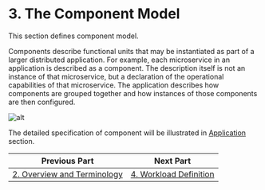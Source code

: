 # 3. The Component Model

This section defines component model.

Components describe functional units that may be instantiated as part of a larger distributed application. For example, each microservice in an application is described as a component. The description itself is not an instance of that microservice, but a declaration of the operational capabilities of that microservice. The application describes how components are grouped together and how instances of those components are then configured.

![alt](./assets/modern_app.png)

The detailed specification of component will be illustrated in [Application](7.application_configuration.md) section.

| Previous Part        | Next Part           | 
| ------------- |-------------| 
|[2. Overview and Terminology](2.overview_and_terminology.md)|  [4. Workload Definition](4.workload_types.md) | 
